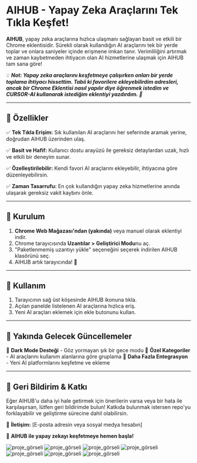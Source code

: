 # AIHUB - Yapay Zeka Araçlarını Tek Tıkla Keşfet!

**AIHUB**, yapay zeka araçlarına hızlıca ulaşmanı sağlayan basit ve etkili bir Chrome eklentisidir. Sürekli olarak kullandığın AI araçlarını tek bir yerde toplar ve onlara saniyeler içinde erişmene imkan tanır. Verimliliğini artırmak ve zaman kaybetmeden ihtiyacın olan AI hizmetlerine ulaşmak için AIHUB tam sana göre!

💡 ***Not: Yapay zeka araçlarını keşfetmeye çalışırken onları bir yerde toplama ihtiyacı hissettim. Tabii ki favorilere ekleyebilirdim adresleri, ancak bir Chrome Eklentisi nasıl yapılır diye öğrenmek istedim ve CURSOR-AI kullanarak istediğim eklentiyi yazdırdım. 🚀***

---

## 🚀 Özellikler

✅ **Tek Tıkla Erişim:** Sık kullanılan AI araçlarını her seferinde aramak yerine, doğrudan AIHUB üzerinden ulaş.

✅ **Basit ve Hafif:** Kullanıcı dostu arayüzü ile gereksiz detaylardan uzak, hızlı ve etkili bir deneyim sunar.

✅ **Özelleştirilebilir:** Kendi favori AI araçlarını ekleyebilir, ihtiyacına göre düzenleyebilirsin.

✅ **Zaman Tasarrufu:** En çok kullandığın yapay zeka hizmetlerine anında ulaşarak gereksiz vakit kaybını önle.

---

## 📌 Kurulum

1. **Chrome Web Mağazası'ndan (yakında)** veya manuel olarak eklentiyi indir.
2. Chrome tarayıcısında **Uzantılar > Geliştirici Modu**nu aç.
3. "Paketlenmemiş uzantıyı yükle" seçeneğini seçerek indirilen AIHUB klasörünü seç.
4. AIHUB artık tarayıcında! 🚀

---

## 🔧 Kullanım

1. Tarayıcının sağ üst köşesinde AIHUB ikonuna tıkla.
2. Açılan panelde listelenen AI araçlarına hızlıca eriş.
3. Yeni AI araçları eklemek için ekle butonunu kullan.

---

## 📌 Yakında Gelecek Güncellemeler

🔹 **Dark Mode Desteği** - Göz yormayan şık bir gece modu
🔹 **Özel Kategoriler** - AI araçlarını kullanım alanlarına göre gruplama
🔹 **Daha Fazla Entegrasyon** - Yeni AI platformlarını keşfetme ve ekleme

---

## 📩 Geri Bildirim & Katkı

Eğer AIHUB'u daha iyi hale getirmek için önerilerin varsa veya bir hata ile karşılaşırsan, lütfen geri bildirimde bulun! Katkıda bulunmak istersen repo'yu forklayabilir ve geliştirme sürecine dahil olabilirsin.

📧 **İletişim:** [E-posta adresin veya sosyal medya hesabın]

🚀 **AIHUB ile yapay zekayı keşfetmeye hemen başla!**

![proje_görseli](https://github.com/chttrgt/aihub/blob/main/assets/screens/Screenshot_5.png)
![proje_görseli](https://github.com/chttrgt/aihub/blob/main/assets/screens/Screenshot_6.png)
![proje_görseli](https://github.com/chttrgt/aihub/blob/main/assets/screens/Screenshot_7.png)
![proje_görseli](https://github.com/chttrgt/aihub/blob/main/assets/screens/Screenshot_8.png)
![proje_görseli](https://github.com/chttrgt/aihub/blob/main/assets/screens/Screenshot_9.png)
![proje_görseli](https://github.com/chttrgt/aihub/blob/main/assets/screens/Screenshot_10.png)
![proje_görseli](https://github.com/chttrgt/aihub/blob/main/assets/screens/Screenshot_11.png)
